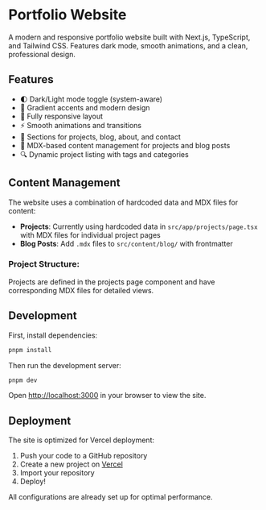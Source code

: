 # Portfolio Website

A modern and responsive portfolio website built with Next.js, TypeScript, and Tailwind CSS. Features dark mode, smooth animations, and a clean, professional design.

## Features

- 🌓 Dark/Light mode toggle (system-aware)
- 🎨 Gradient accents and modern design
- 📱 Fully responsive layout
- ⚡ Smooth animations and transitions
- 📄 Sections for projects, blog, about, and contact
- 📝 MDX-based content management for projects and blog posts
- 🔍 Dynamic project listing with tags and categories

## Content Management

The website uses a combination of hardcoded data and MDX files for content:

- **Projects**: Currently using hardcoded data in `src/app/projects/page.tsx` with MDX files for individual project pages
- **Blog Posts**: Add `.mdx` files to `src/content/blog/` with frontmatter

### Project Structure:
Projects are defined in the projects page component and have corresponding MDX files for detailed views.

## Development

First, install dependencies:

```bash
pnpm install
```

Then run the development server:

```bash
pnpm dev
```

Open [http://localhost:3000](http://localhost:3000) in your browser to view the site.

## Deployment

The site is optimized for Vercel deployment:

1. Push your code to a GitHub repository
2. Create a new project on [Vercel](https://vercel.com/new)
3. Import your repository
4. Deploy!

All configurations are already set up for optimal performance.
